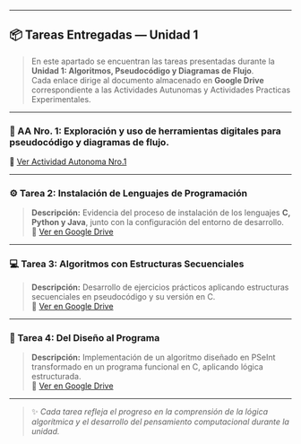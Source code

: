
---

## 📦 Tareas Entregadas — Unidad 1  

>En este apartado se encuentran las tareas presentadas durante la **Unidad 1: Algoritmos, Pseudocódigo y Diagramas de Flujo**.  
Cada enlace dirige al documento almacenado en **Google Drive** correspondiente a las Actividades Autunomas y Actividades Practicas Experimentales.
---

### 🧩 AA Nro. 1: Exploración y uso de herramientas digitales para pseudocódigo y diagramas de flujo. 
🔗 [Ver Actividad Autonoma Nro.1](https://drive.google.com/drive/folders/1AcRvD9v3Axk-wp2auVlIhmnfzr5WIOZd?usp=drive_link)

---

### ⚙️ Tarea 2: Instalación de Lenguajes de Programación  
>**Descripción:** Evidencia del proceso de instalación de los lenguajes **C, Python y Java**, junto con la configuración del entorno de desarrollo.  
🔗 [Ver en Google Drive](https://drive.google.com/...)

---

### 💻 Tarea 3: Algoritmos con Estructuras Secuenciales  
>**Descripción:** Desarrollo de ejercicios prácticos aplicando estructuras secuenciales en pseudocódigo y su versión en C.  
🔗 [Ver en Google Drive](https://drive.google.com/...)

---

### 🔢 Tarea 4: Del Diseño al Programa  
>**Descripción:** Implementación de un algoritmo diseñado en PSeInt transformado en un programa funcional en C, aplicando lógica estructurada.  
🔗 [Ver en Google Drive](https://drive.google.com/...)

---

> ✨ *Cada tarea refleja el progreso en la comprensión de la lógica algorítmica y el desarrollo del pensamiento computacional durante la unidad.*
